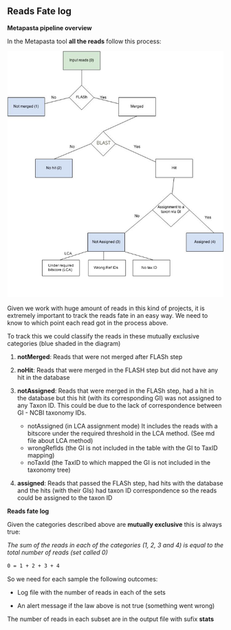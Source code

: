 ## Reads Fate log

**Metapasta pipeline overview**

In the Metapasta tool **all the reads** follow this process: 

![metapasta-reads-fate](./Metapasta_reads_fate_V2.fw.png)

Given we work with huge amount of reads in this kind of projects, it is extremely important to track the reads fate in an easy way.
We need to know to which point each read got in the process above. 

To track this we could classify the reads in these mutually exclusive categories (blue shaded in the diagram)

1. **notMerged**: Reads that were not merged after FLASh step
2. **noHit**: Reads that were merged in the FLASH step but did not have any hit in the database
3. **notAssigned**: Reads that were merged in the FLASh step, had a hit in the database but this hit (with its corresponding GI) was not assigned to any Taxon ID. This could be due to the lack of correspondence between GI - NCBI taxonomy IDs.
   - notAssigned (in LCA assignment mode) It includes the reads with a bitscore under the required threshold in the LCA method. (See md file about LCA method)
   - wrongRefIds (the GI is not included in the table with the GI to TaxID mapping)
   - noTaxId (the TaxID to which mapped the GI is not included in the taxonomy tree)
               
4. **assigned**: Reads that passed the FLASh step, had hits with the database and the hits (with their GIs) had taxon ID correspondence so the reads could be assigned to the taxon ID 


    

**Reads fate log**

Given the categories described above are **mutually exclusive** this is always true: 

_The sum of the reads in each of the categories (1, 2, 3 and 4) is equal to the total number of reads (set called 0)_

```bash
0 = 1 + 2 + 3 + 4
```

So we need for each sample the following outcomes:

- Log file with the number of reads in each of the sets 

- An alert message if the law above is not true (something went wrong)



The number of reads in each subset are in the output file with sufix **stats**



